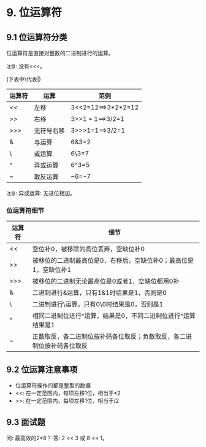 # 9. 位运算符

## 9.1 位运算符分类

位运算符是直接对整数的二进制进行的运算。

`注意`: 没有<<<。


(下表中\代表|)

| 运算符 | 运算 | 范例 |
|----|----|----|
| << | 左移 | 3<<2=12==>3\*2\*2=12 |
| \>\> | 右移 | 3>>1 = 1==>3/2=1 |
| \>\>\> | 无符号右移 | 3>>>1=1==>3/2=1 |
| & | 与运算 | 6&3=2 |
| \ | 或运算 | 6\3=7 |
| ^ | 异或运算 | 6^3=5 |
| ~ | 取反运算 | ~6=-7 |

`注意`: 异或运算: 无进位相加。

### 位运算符细节

| 运算符 | 细节 |
|----|----|
| << | 空位补0，被移除的高位丢弃，空缺位补0 |
| \>\> | 被移位的二进制最高位是0，右移后，空缺位补0；最高位是1，空缺位补1 |
| \>\>\> | 被移位的二进制无论最高位是0或者1，空缺位都用0补 |
| & | 二进制进行&运算，只有1&1时结果是1，否则是0 |
| \ | 二进制进行\运算，只有0\0时结果是0，否则是1 |
| ^ | 相同二进制位进行^运算，结果是0，不同二进制位进行^运算结果是1 |
| ~ | 正数取反，各二进制位按补码各位取反；负数取反，各二进制位按补码各位取反 |

## 9.2 位运算注意事项
* 位运算符操作的都是整型的数据
* <<: 在一定范围内，每项左移1位，相当于*2
* \>\>: 在一定范围内，每项左移1位，相当于/2

## 9.3 面试题
问: 最高效的2*8？
答: 2 << 3 或 8 << 1。




